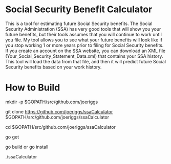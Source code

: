 # Social Security Benefit Calculator
This is a tool for estimating future Social Security benefits.  The Social Security Administration (SSA) has very good tools that will show you your future benefits, but their tools assumes that you will continue to work until you file.  My tool allows you to see what your future benefits will look like if you stop working 1 or more years prior to filing for Social Security benefits.
If you create an account on the SSA website, you can download an XML file (Your_Social_Security_Statement_Data.xml) that contains your SSA history.  This tool will load the data from that file, and then it will predict future Social Security benefits based on your work history.
# How to Build
mkdir -p $GOPATH/src/github.com/joeriggs

git clone https://github.com/joeriggs/ssaCalculator $GOPATH/src/github.com/joeriggs/ssaCalculator

cd $GOPATH/src/github.com/joeriggs/ssaCalculator

go get

go build or go install

./ssaCalculator

